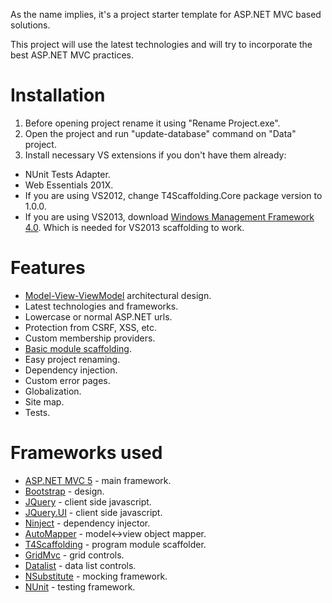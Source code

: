 As the name implies, it's a project starter template for ASP.NET MVC based solutions.

This project will use the latest technologies and will try to incorporate the best ASP.NET MVC practices.

# Installation
1. Before opening project rename it using "Rename Project.exe".
2. Open the project and run "update-database" command on "Data" project.
3. Install necessary VS extensions if you don't have them already:
  - NUnit Tests Adapter.
  - Web Essentials 201X.
  - If you are using VS2012, change T4Scaffolding.Core package version to 1.0.0.
  - If you are using VS2013, download [Windows Management Framework 4.0](http://www.microsoft.com/en-us/download/details.aspx?id=40855). Which is needed for VS2013 scaffolding to work.

# Features
- [Model-View-ViewModel](http://en.wikipedia.org/wiki/Model_View_ViewModel) architectural design.
- Latest technologies and frameworks.
- Lowercase or normal ASP.NET urls.
- Protection from CSRF, XSS, etc.
- Custom membership providers.
- [Basic module scaffolding](https://github.com/NonFactors/MVC.Template/wiki/Scaffolding).
- Easy project renaming.
- Dependency injection.
- Custom error pages.
- Globalization.
- Site map.
- Tests.

# Frameworks used
- [ASP.NET MVC 5](http://www.asp.net/mvc/) - main framework.
- [Bootstrap](http://getbootstrap.com/) - design.
- [JQuery](http://jquery.com/) - client side javascript.
- [JQuery.UI](http://jqueryui.com/) - client side javascript.
- [Ninject](http://www.ninject.org/) - dependency injector.
- [AutoMapper](http://automapper.org/) - model<->view object mapper.
- [T4Scaffolding](https://www.nuget.org/packages/T4Scaffolding.Core/) - program module scaffolder.
- [GridMvc](http://gridmvc.codeplex.com/) - grid controls.
- [Datalist](http://non-factors.com/Datalist/) - data list controls.
- [NSubstitute](http://nsubstitute.github.io/) - mocking framework.
- [NUnit](http://www.nunit.org/) - testing framework.
